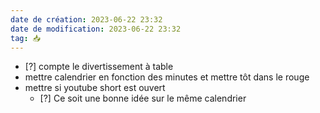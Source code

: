 ```yaml
---
date de création: 2023-06-22 23:32
date de modification: 2023-06-22 23:32
tag: 📥
---
```

- [?] compte le divertissement à table
- mettre calendrier en fonction des minutes et mettre tôt dans le rouge
- mettre si youtube short est ouvert
	- [?] Ce soit une bonne idée sur le même calendrier